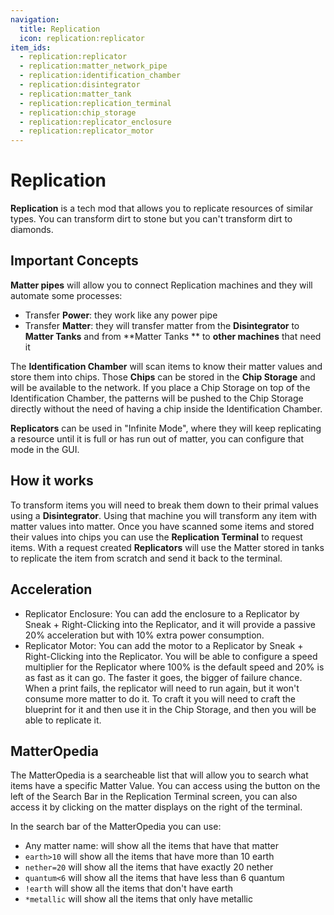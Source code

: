 ```yaml
---
navigation:
  title: Replication
  icon: replication:replicator
item_ids:
  - replication:replicator
  - replication:matter_network_pipe
  - replication:identification_chamber
  - replication:disintegrator
  - replication:matter_tank
  - replication:replication_terminal
  - replication:chip_storage
  - replication:replicator_enclosure
  - replication:replicator_motor
---
```


# Replication

**Replication** is a tech mod that allows you to replicate resources of similar types. You can transform dirt to stone
but you can't transform dirt to diamonds.

## Important Concepts

**Matter pipes** will allow you to connect Replication machines and they will automate some processes:

* Transfer **Power**: they work like any power pipe
* Transfer **Matter**: they will transfer matter from the **Disintegrator** to **Matter Tanks** and from **Matter Tanks
  ** to **other machines** that need it

The **Identification Chamber** will scan items to know their matter values and store them into chips. Those **Chips**
can be stored in the **Chip Storage** and will be available to the network. If you place a Chip Storage on top of the
Identification Chamber, the patterns will be pushed to the Chip Storage directly without the need of having a chip
inside the Identification Chamber.

**Replicators** can be used in "Infinite Mode", where they will keep replicating a resource until it is full or has run
out of matter, you can configure that mode in the GUI.

## How it works

To transform items you will need to break them down to their primal values using a **Disintegrator**. Using that machine
you will transform any item with matter values into matter. Once you have scanned some items and stored their values
into chips you can use the **Replication Terminal** to request items. With a request created **Replicators** will use
the Matter stored in tanks to replicate the item from scratch and send it back to the terminal.

<GameScene zoom="4" interactive={true}>
  <ImportStructure src="setup.snbt" />
  <IsometricCamera  yaw="30" pitch="30" />
</GameScene>

## Acceleration

* Replicator Enclosure: You can add the enclosure to a Replicator by Sneak + Right-Clicking into the Replicator, and it
  will provide a passive 20% acceleration but with 10% extra power consumption.
* Replicator Motor: You can add the motor to a Replicator by Sneak + Right-Clicking into the Replicator. You will be
  able to configure a speed multiplier for the Replicator where 100% is the default speed and 20% is as fast as it can
  go. The faster it goes, the bigger of failure chance. When a print fails, the replicator will need to run again, but
  it won't consume more matter to do it. To craft it you will need to craft the blueprint for it and then use it in the
  Chip Storage, and then you will be able to replicate it.

## MatterOpedia

The MatterOpedia is a searcheable list that will allow you to search what items have a specific Matter Value. You can
access using the button on the left of the Search Bar in the Replication Terminal screen, you can also access it by
clicking on the matter displays on the right of the terminal.

In the search bar of the MatterOpedia you can use:

* Any matter name: will show all the items that have that matter
* `earth>10` will show all the items that have more than 10 earth
* `nether=20` will show all the items that have exactly 20 nether
* `quantum<6` will show all the items that have less than 6 quantum
* `!earth` will show all the items that don't have earth
* `*metallic` will show all the items that only have metallic